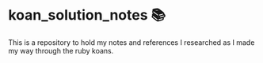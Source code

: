 # koan_solution_notes 📚
This is a repository to hold my notes and references I researched as I made my way through the ruby koans. 